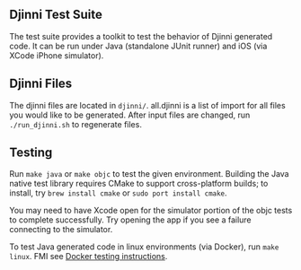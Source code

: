 Djinni Test Suite
-----------------
The test suite provides a toolkit to test the behavior of Djinni generated code. It can be
run under Java (standalone JUnit runner) and iOS (via XCode iPhone simulator).

Djinni Files
----------
The djinni files are located in `djinni/`. all.djinni is a list of import for all files you would
like to be generated. After input files are changed, run `./run_djinni.sh` to regenerate files.

Testing
-------
Run `make java` or `make objc` to test the given environment.  Building the Java
native test library requires CMake to support cross-platform builds; to install,
try `brew install cmake` or `sudo port install cmake`.

You may need to have Xcode open for the simulator portion of the objc
tests to complete successfully.  Try opening the app if you see a
failure connecting to the simulator.

To test Java generated code in linux environments (via Docker), run `make linux`.
FMI see [Docker testing instructions](java/docker/README.md).
